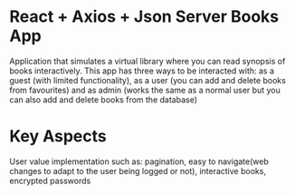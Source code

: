 # React + Axios + Json Server Books App

Application that simulates a virtual library where you can read synopsis of books interactively.
This app has three ways to be interacted with: as a guest (with limited functionality), as a user (you can add and delete books from favourites) and as admin (works the same as a normal user but you can also add and delete books from the database)

# Key Aspects

User value implementation such as: pagination, easy to navigate(web changes to adapt to the user being logged or not),
interactive books, encrypted passwords
